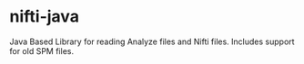 nifti-java
==========

Java Based Library for reading Analyze files and Nifti files.  Includes support for old SPM files.